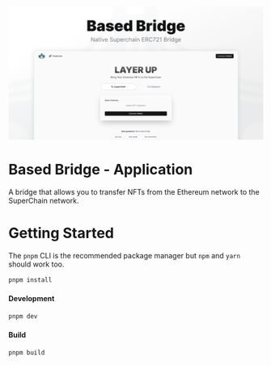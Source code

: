 ![image](/apps/website/app/opengraph-image.png)

# Based Bridge - Application

A bridge that allows you to transfer NFTs from the Ethereum network to the SuperChain network.

# Getting Started

The `pnpm` CLI is the recommended package manager but `npm` and `yarn` should work too.

```bash
pnpm install
```

#### Development

```bash
pnpm dev
```

#### Build

```bash
pnpm build
```
